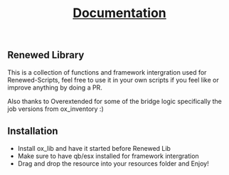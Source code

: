<div align='center'><h1><a href='https://renewed-scripts.gitbook.io/renewed-scripts/free-scripts/renewed-lib'>Documentation</a></h3></div>
<br>

## Renewed Library
This is a collection of functions and framework intergration used for Renewed-Scripts, feel free to use it in your own scripts if you feel like or improve anything by doing a PR.

Also thanks to Overextended for some of the bridge logic specifically the job versions from ox_inventory :)

## Installation

* Install ox_lib and have it started before Renewed Lib
* Make sure to have qb/esx installed for framework intergration
* Drag and drop the resource into your resources folder and Enjoy!
